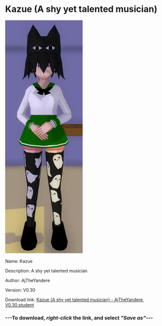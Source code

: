 # Kazue (A shy yet talented musician)

<img src = "https://raw.githubusercontent.com/Arbiter1223/Daigaku-Gurashi-Custom-Students/master/Students/Files/Kazue%20(A%20shy%20yet%20talented%20musician).png">

Name: Kazue

Description: A shy yet talented musician

Author: AjTheYandere

Version: V0.30

Download link: <a href="https://raw.githubusercontent.com/Arbiter1223/Daigaku-Gurashi-Custom-Students/master/Students/Files/Kazue%20(A%20shy%20yet%20talented%20musician)%20-%20AjTheYandere%2C%20V0.30.student">Kazue (A shy yet talented musician) - AjTheYandere, V0.30.student</a>

### ---**To download, _right-click_ the link, and select _"Save as"_**---
